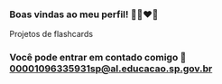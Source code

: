 ### Boas vindas ao meu perfil! 🥇🚗❤💚

Projetos de flashcards

### Você pode entrar em contado comigo 📧 00001096335931sp@al.educacao.sp.gov.br
